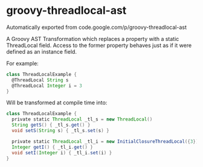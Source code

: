 # groovy-threadlocal-ast
Automatically exported from code.google.com/p/groovy-threadlocal-ast

A Groovy AST Transformation which replaces a property with a static ThreadLocal field. Access to the former property behaves just as if it were defined as an instance field.

For example:
```groovy
class ThreadLocalExample {
  @ThreadLocal String s
  @ThreadLocal Integer i = 3
}
```
Will be transformed at compile time into:

```groovy
class ThreadLocalExample {
  private static ThreadLocal _tl_s = new ThreadLocal()
  String getS() { _tl_s.get() }
  void setS(String s) { _tl_s.set(s) }

  private static ThreadLocal _tl_i = new InitialClosureThreadLocal({3})
  Integer getI() { _tl_i.get() }
  void setI(Integer i) { _tl_i.set(i) }
}
```

